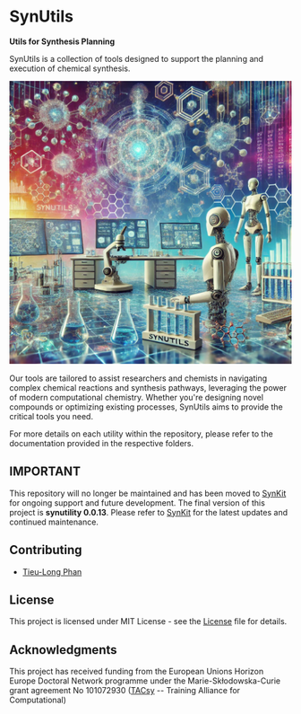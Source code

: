 # SynUtils

**Utils for Synthesis Planning**

SynUtils is a collection of tools designed to support the planning and execution of chemical synthesis. 

![SynUtils](https://raw.githubusercontent.com/TieuLongPhan/SynUtils/main/Docs/Figure/synutils.png)

Our tools are tailored to assist researchers and chemists in navigating complex chemical reactions and synthesis pathways, leveraging the power of modern computational chemistry. Whether you're designing novel compounds or optimizing existing processes, SynUtils aims to provide the critical tools you need.

For more details on each utility within the repository, please refer to the documentation provided in the respective folders.

## IMPORTANT

This repository will no longer be maintained and has been moved to [SynKit](https://github.com/TieuLongPhan/SynKit) for ongoing support and future development. The final version of this project is **synutility 0.0.13**. Please refer to [SynKit](https://github.com/TieuLongPhan/SynKit) for the latest updates and continued maintenance.


## Contributing
- [Tieu-Long Phan](https://tieulongphan.github.io/)


## License

This project is licensed under MIT License - see the [License](LICENSE) file for details.

## Acknowledgments

This project has received funding from the European Unions Horizon Europe Doctoral Network programme under the Marie-Skłodowska-Curie grant agreement No 101072930 ([TACsy](https://tacsy.eu/) -- Training Alliance for Computational)